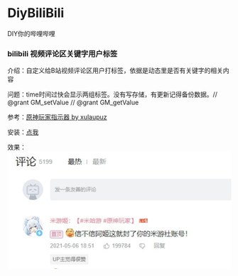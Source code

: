 # DiyBiliBili

DIY你的哔哩哔哩

### bilibili 视频评论区关键字用户标签
介绍：自定义给B站视频评论区用户打标签，依据是动态里是否有关键字的相关内容

问题：time时间过快会显示两组标签。没有写存储，有更新记得备份数据。// @grant        GM_setValue // @grant        GM_getValue

参考：[原神玩家指示器 by xulaupuz](https://greasyfork.org/zh-CN/scripts/450720-%E5%8E%9F%E7%A5%9E%E7%8E%A9%E5%AE%B6%E6%8C%87%E7%A4%BA%E5%99%A8)

安装：[点我](https://github.com/Tamshen/DiyBiliBili/raw/main/script/com.bilibili.CustomizeCommentUserTag.user.js)

效果：![效果图你看不见](https://github.com/Tamshen/DiyBiliBili/blob/main/images/com.bilibili.CustomizeCommentUserTag_01.jpg)
